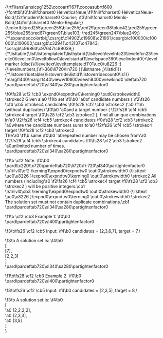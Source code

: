 {\rtf1\ansi\ansicpg1252\cocoartf1671\cocoasubrtf600
{\fonttbl\f0\fnil\fcharset0 HelveticaNeue;\f1\fnil\fcharset0 HelveticaNeue-Bold;\f2\fmodern\fcharset0 Courier;
\f3\fnil\fcharset0 Menlo-Bold;\f4\fnil\fcharset0 Menlo-Regular;}
{\colortbl;\red255\green255\blue255;\red29\green38\blue42;\red255\green255\blue255;\red67\green91\blue103;
\red245\green247\blue249;}
{\*\expandedcolortbl;;\cssrgb\c14902\c19608\c21961;\cssrgb\c100000\c100000\c100000;\cssrgb\c32941\c43137\c47843;
\cssrgb\c96863\c97647\c98039;}
{\*\listtable{\list\listtemplateid1\listhybrid{\listlevel\levelnfc23\levelnfcn23\leveljc0\leveljcn0\levelfollow0\levelstartat1\levelspace360\levelindent0{\*\levelmarker \{disc\}}{\leveltext\leveltemplateid1\'01\uc0\u8226 ;}{\levelnumbers;}\fi-360\li720\lin720 }{\listname ;}\listid1}}
{\*\listoverridetable{\listoverride\listid1\listoverridecount0\ls1}}
\margl1440\margr1440\vieww10800\viewh8400\viewkind0
\deftab720
\pard\pardeftab720\sl340\sa280\partightenfactor0

\f0\fs28 \cf2 \cb3 \expnd0\expndtw0\kerning0
\outl0\strokewidth0 \strokec2 Given a\'a0
\f1\b set
\f0\b0 \'a0of candidate numbers (
\f2\fs26 \cf4 \cb5 \strokec4 candidates
\f0\fs28 \cf2 \cb3 \strokec2 )\'a0
\f1\b (without duplicates)
\f0\b0 \'a0and a target number (
\f2\fs26 \cf4 \cb5 \strokec4 target
\f0\fs28 \cf2 \cb3 \strokec2 ), find all unique combinations in\'a0
\f2\fs26 \cf4 \cb5 \strokec4 candidates
\f0\fs28 \cf2 \cb3 \strokec2 \'a0where the candidate numbers sums to\'a0
\f2\fs26 \cf4 \cb5 \strokec4 target
\f0\fs28 \cf2 \cb3 \strokec2 .\
The\'a0
\f1\b same
\f0\b0 \'a0repeated number may be chosen from\'a0
\f2\fs26 \cf4 \cb5 \strokec4 candidates
\f0\fs28 \cf2 \cb3 \strokec2 \'a0unlimited number of times.\
\pard\pardeftab720\sl340\sa280\partightenfactor0

\f1\b \cf2 Note:
\f0\b0 \
\pard\tx220\tx720\pardeftab720\li720\fi-720\sl340\partightenfactor0
\ls1\ilvl0\cf2 \kerning1\expnd0\expndtw0 \outl0\strokewidth0 {\listtext	\uc0\u8226 	}\expnd0\expndtw0\kerning0
\outl0\strokewidth0 \strokec2 All numbers (including\'a0
\f2\fs26 \cf4 \cb5 \strokec4 target
\f0\fs28 \cf2 \cb3 \strokec2 ) will be positive integers.\cb1 \
\ls1\ilvl0\cb3 \kerning1\expnd0\expndtw0 \outl0\strokewidth0 {\listtext	\uc0\u8226 	}\expnd0\expndtw0\kerning0
\outl0\strokewidth0 \strokec2 The solution set must not contain duplicate combinations.\cb1 \
\pard\pardeftab720\sl340\sa280\partightenfactor0

\f1\b \cf2 \cb3 Example 1:
\f0\b0 \
\pard\pardeftab720\sl400\partightenfactor0

\f3\b\fs26 \cf2 \cb5 Input:
\f4\b0  candidates = [2,3,6,7], target = 7,\

\f3\b A solution set is:
\f4\b0 \
[\
  [7],\
  [2,2,3]\
]\
\pard\pardeftab720\sl340\sa280\partightenfactor0

\f1\b\fs28 \cf2 \cb3 Example 2:
\f0\b0 \
\pard\pardeftab720\sl400\partightenfactor0

\f3\b\fs26 \cf2 \cb5 Input:
\f4\b0  candidates = [2,3,5], target = 8,\

\f3\b A solution set is:
\f4\b0 \
[\
\'a0 [2,2,2,2],\
\'a0 [2,3,3],\
\'a0 [3,5]\
]\
}